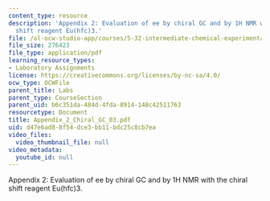 ```yaml
---
content_type: resource
description: 'Appendix 2: Evaluation of ee by chiral GC and by 1H NMR with the chiral
  shift reagent Eu(hfc)3.'
file: /ol-ocw-studio-app/courses/5-32-intermediate-chemical-experimentation-spring-2003/d47e6ad88f54dce3bb11bdc25c8cb7ea_Appendix_2_Chiral_GC_03.pdf
file_size: 276423
file_type: application/pdf
learning_resource_types:
- Laboratory Assignments
license: https://creativecommons.org/licenses/by-nc-sa/4.0/
ocw_type: OCWFile
parent_title: Labs
parent_type: CourseSection
parent_uid: b6c351da-484d-4fda-8914-148c42511763
resourcetype: Document
title: Appendix_2_Chiral_GC_03.pdf
uid: d47e6ad8-8f54-dce3-bb11-bdc25c8cb7ea
video_files:
  video_thumbnail_file: null
video_metadata:
  youtube_id: null
---
```

Appendix 2: Evaluation of ee by chiral GC and by 1H NMR with the chiral shift reagent Eu(hfc)3.